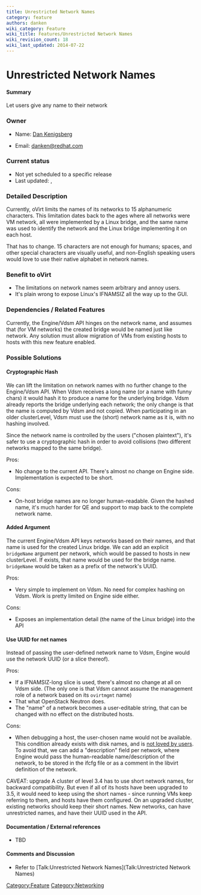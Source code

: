 ```yaml
---
title: Unrestricted Network Names
category: feature
authors: danken
wiki_category: Feature
wiki_title: Features/Unrestricted Network Names
wiki_revision_count: 18
wiki_last_updated: 2014-07-22
---
```


# Unrestricted Network Names

#### Summary

Let users give any name to their network

### Owner

*   Name: [ Dan Kenigsberg](User:Danken)

<!-- -->

*   Email: <danken@redhat.com>

### Current status

*   Not yet scheduled to a specific release
*   Last updated: ,

### Detailed Description

Currently, oVirt limits the names of its networks to 15 alphanumeric characters. This limitation dates back to the ages where all networks were VM network, all were implemented by a Linux bridge, and the same name was used to identify the network and the Linux bridge implementing it on each host.

That has to change. 15 characters are not enough for humans; spaces, and other special characters are visually useful, and non-English speaking users would love to use their native alphabet in network names.

### Benefit to oVirt

*   The limitations on network names seem arbitrary and annoy users.
*   It's plain wrong to expose Linux's IFNAMSIZ all the way up to the GUI.

### Dependencies / Related Features

Currently, the Engine/Vdsm API hinges on the network name, and assumes that (for VM networks) the created bridge would be named just like network. Any solution must allow migration of VMs from existing hosts to hosts with this new feature enabled.

### Possible Solutions

#### Cryptographic Hash

We can lift the limitation on network names with no further change to the Engine/Vdsm API. When Vdsm receives a long name (or a name with funny chars) it would hash it to produce a name for the underlying bridge. Vdsm already reports the bridge underlying each network; the only change is that the name is computed by Vdsm and not copied. When participating in an older clusterLevel, Vdsm must use the (short) network name as it is, with no hashing involved.

Since the network name is controlled by the users ("chosen plaintext"), it's safer to use a cryptographic hash in order to avoid collisions (two different networks mapped to the same bridge).

Pros:

*   No change to the current API. There's almost no change on Engine side. Implementation is expected to be short.

Cons:

*   On-host bridge names are no longer human-readable. Given the hashed name, it's much harder for QE and support to map back to the complete network name.

#### Added Argument

The current Engine/Vdsm API keys networks based on their names, and that name is used for the created Linux bridge. We can add an explicit `bridgeName` argument per network, which would be passed to hosts in new clusterLevel. If exists, that name would be used for the bridge name. `bridgeName` would be taken as a prefix of the network's UUID.

Pros:

*   Very simple to implement on Vdsm. No need for complex hashing on Vdsm. Work is pretty limited on Engine side either.

Cons:

*   Exposes an implementation detail (the name of the Linux bridge) into the API

#### Use UUID for net names

Instead of passing the user-defined network name to Vdsm, Engine would use the network UUID (or a slice thereof).

Pros:

*   If a IFNAMSIZ-long slice is used, there's almost no change at all on Vdsm side. (The only one is that Vdsm cannot assume the management role of a network based on its `ovirtmgmt` name)
*   That what OpenStack Neutron does.
*   The "name" of a network becomes a user-editable string, that can be changed with no effect on the distributed hosts.

Cons:

*   When debugging a host, the user-chosen name would not be available. This condition already exists with disk names, and is [not loved by users](http://lists.ovirt.org/pipermail/users/2013-December/019079.html). To avoid that, we can add a "description" field per network, where Engine would pass the human-readable name/description of the network, to be stored in the ifcfg file or as a comment in the libvirt definition of the network.

CAVEAT: upgrade A cluster of level 3.4 has to use short network names, for backward compatibility. But even if all of its hosts have been upgraded to 3.5, it would need to keep using the short names - since running VMs keep referring to them, and hosts have them configured. On an upgraded cluster, existing networks should keep their short names. New networks, can have unrestricted names, and have their UUID used in the API.

#### Documentation / External references

*   TBD

#### Comments and Discussion

*   Refer to [Talk:Unrestricted Network Names](Talk:Unrestricted Network Names)

<Category:Feature> <Category:Networking>
